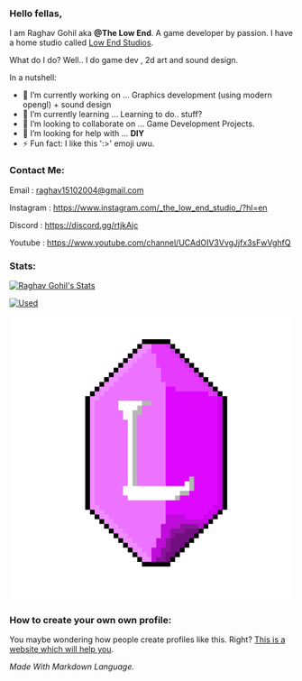 <!-- Header -->
### Hello fellas,

<!--
**RaghavGohil/RaghavGohil** is a ✨ _special_ ✨ repository because its `README.md` (this file) appears on your GitHub profile.

Here are some ideas to get you started:

- 🔭 I’m currently working on ...
- 🌱 I’m currently learning ...
- 👯 I’m looking to collaborate on ...
- 🤔 I’m looking for help with ...
- 💬 Ask me about ...
- 📫 How to reach me: ...
- 😄 Pronouns: ...
- ⚡ Fun fact: ...
--> <!-- Zombie Code Please Ignore>

<!-- About Me: -->

I am Raghav Gohil aka **@The Low End**. A game developer by passion. I have a home studio called <a href="https://low-end-studios.itch.io/">Low End Studios</a>.

What do I do? Well.. I do game dev , 2d art and sound design.

In a nutshell:

- 🔭 I’m currently working on ... Graphics development (using modern opengl) + sound design
- 🌱 I’m currently learning ... Learning to do.. stuff?
- 👯 I’m looking to collaborate on ... Game Development Projects.
- 🤔 I’m looking for help with ... **DIY**
- ⚡ Fun fact: I like this ':>' emoji uwu.

### Contact Me:

Email : raghav15102004@gmail.com

Instagram : https://www.instagram.com/_the_low_end_studio_/?hl=en

Discord : https://discord.gg/rtjkAjc

Youtube : https://www.youtube.com/channel/UCAdOIV3VvgJjfx3sFwVghfQ

### Stats:

[![Raghav Gohil's Stats](https://github-readme-stats.vercel.app/api?username=RaghavGohil)](https://github.com/anuraghazra/github-readme-stats)

[![Used](https://github-readme-stats.vercel.app/api/top-langs/?username=RaghavGohil)](https://github.com/anuraghazra/github-readme-stats)

<!-- Logo's Here -->

![](https://github.com/RaghavGohil/RaghavGohil/blob/main/Assets/Logo.png)

### How to create your own own profile:

You maybe wondering how people create profiles like this. Right? <a href="https://aboutmonica.com/blog/how-to-create-a-github-profile-readme">This is a website which will help you</a>.

*Made With Markdown Language.*
